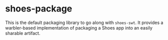 # shoes-package

This is the default packaging library to go along with `shoes-swt`. It provides
a warbler-based implementation of packaging a Shoes app into an easily sharable
artifact.
